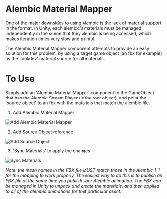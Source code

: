 # Alembic Material Mapper

One of the major downsides to using Alembic is the lack of material support in the format. In Unity, each alembic's materials must be managed independently in the scene that they alembic is being accessed, which makes iteration times very slow and painful.

The Alembic Material Mapper component attempts to provide an easy solution for this problem, by using a target game object (an fbx for example) as the 'lookdev' material source for all materials. 

# To Use
Simply add an 'Alembic Material Mapper' component to the GameObject that has the Alembic Stream Player (ie the root object), and point the 'source object' to an fbx with the materials that match the alembic file.

1) Add Alembic Material Mapper

![Add Alembic Material Mapper](Documentation~/images/AlembicMaterialMapper.jpg)

2) Add Source Object reference

![Add Source Object](Documentation~/images/AMM_Component.jpg)

3) 'Sync Materials' to apply the changes

![Sync Materials](Documentation~/images/AMM_SyncMaterials.jpg)

*Note: the mesh names in the FBX file MUST match those in the Alembic 1-1 for the mapping to work properly. The easiest way to do this is to publish an FBX file at the same time you publish your Alembic animation. The FBX can be managed in Unity to unpack and create the materials, and then applied to all of the alembic animations for that particular asset.*



